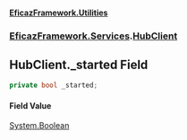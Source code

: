 #### [EficazFramework.Utilities](EficazFrameworkUtilities.md 'EficazFramework Utilities')
### [EficazFramework.Services](EficazFrameworkUtilities.md#EficazFramework.Services 'EficazFramework.Services').[HubClient](EficazFramework.Services/HubClient.md 'EficazFramework.Services.HubClient')

## HubClient._started Field

```csharp
private bool _started;
```

#### Field Value
[System.Boolean](https://docs.microsoft.com/en-us/dotnet/api/System.Boolean 'System.Boolean')